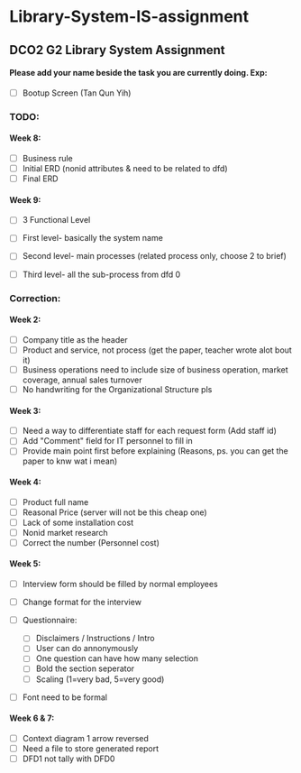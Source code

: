 # Library-System-IS-assignment
## DCO2 G2 Library System Assignment

#### Please add your name beside the task you are currently doing. Exp: 
- [ ] Bootup Screen (Tan Qun Yih)

### TODO:
#### Week 8:
- [ ] Business rule
- [ ] Initial ERD (nonid attributes & need to be related to dfd)
- [ ] Final ERD
    
#### Week 9:
- [ ] 3 Functional Level
- [ ] First level- basically the system name
- [ ] Second level- main processes (related process only, choose 2 to brief)
- [ ] Third level- all the sub-process from dfd 0
    
    
### Correction:
#### Week 2:
- [ ] Company title as the header
- [ ] Product and service, not process (get the paper, teacher wrote alot bout it)
- [ ] Business operations need to include size of business operation, market coverage, annual sales turnover
- [ ] No handwriting for the Organizational Structure pls
    
#### Week 3:
- [ ] Need a way to differentiate staff for each request form (Add staff id)
- [ ] Add "Comment" field for IT personnel to fill in
- [ ] Provide main point first before explaining (Reasons, ps. you can get the paper to knw wat i mean)
    
#### Week 4:
- [ ] Product full name
- [ ] Reasonal Price (server will not be this cheap one)
- [ ] Lack of some installation cost
- [ ] Nonid market research
- [ ] Correct the number (Personnel cost)
    
#### Week 5:
- [ ] Interview form should be filled by normal employees
- [ ] Change format for the interview
- [ ] Questionnaire:
  - [ ] Disclaimers / Instructions / Intro
  - [ ] User can do annonymously
  - [ ] One question can have how many selection
  - [ ] Bold the section seperator
  - [ ] Scaling (1=very bad, 5=very good)
- [ ] Font need to be formal

    
#### Week 6 & 7:
- [ ] Context diagram 1 arrow reversed
- [ ] Need a file to store generated report
- [ ] DFD1 not tally with DFD0
